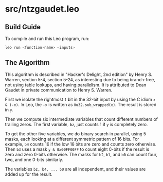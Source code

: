 # src/ntzgaudet.leo

## Build Guide

To compile and run this Leo program, run:
```bash
leo run <function-name> <inputs>
```

## The Algorithm

This algorithm is described in "Hacker's Delight, 2nd edition" by Henry
S. Warren, section 5-4, section 5-24, as interesting due to being branch-free,
not using table lookups, and having parallelism.  It is attributed to Dean Gaudet
in private communication to Henry S. Warren.

First we isolate the rightmost `1` bit in the 32-bit input by
using the C idiom `x & (-x)`.  In Leo, the `-x` is
written as `0u32.sub_wrapped(x)`.  The result is stored in `y`.

Then we compute six intermediate variables that count different numbers
of trailing zeros.  The first variable, `bz`, just counts 1 if `y` is completely zero.

To get the other five variables, we do binary search in parallel, using 5 masks,
each looking at a different symmetric pattern of 16 bits.  For example, `b4` counts 16 if
the low 16 bits are zero and counts zero otherwise.  Then `b3` uses a mask `y &
0x00FF00FF` to count eight 0-bits if the result is zero and zero 0-bits
otherwise.  The masks for `b2`, `b1`, and `b0` can count four, two, and
one 0-bits similarly.

The variables `bz, b4, .., b0` are all independent, and their values are added up
for the result.
